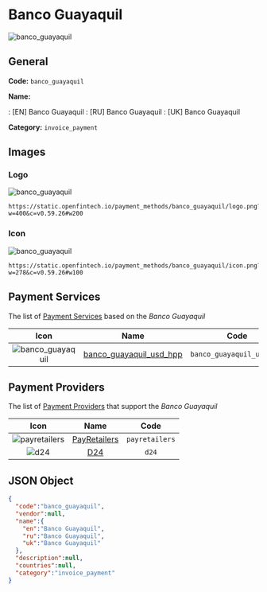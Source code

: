 
# Banco Guayaquil 
![banco_guayaquil](https://static.openfintech.io/payment_methods/banco_guayaquil/logo.png?w=400&c=v0.59.26#w200)  

## General 
**Code:** `banco_guayaquil` 
 
**Name:** 
 
:	[EN] Banco Guayaquil 
:	[RU] Banco Guayaquil 
:	[UK] Banco Guayaquil 
 
**Category:** `invoice_payment` 
 

## Images 

### Logo 
![banco_guayaquil](https://static.openfintech.io/payment_methods/banco_guayaquil/logo.png?w=400&c=v0.59.26#w200)  

```
https://static.openfintech.io/payment_methods/banco_guayaquil/logo.png?w=400&c=v0.59.26#w200
```  

### Icon 
![banco_guayaquil](https://static.openfintech.io/payment_methods/banco_guayaquil/icon.png?w=278&c=v0.59.26#w100)  

```
https://static.openfintech.io/payment_methods/banco_guayaquil/icon.png?w=278&c=v0.59.26#w100
```  

## Payment Services 
 
The list of [Payment Services](/payment-services/) based on the _Banco Guayaquil_ 

|Icon|Name|Code| 
|:---:|:---:|:---:| 
|![banco_guayaquil](https://static.openfintech.io/payment_methods/banco_guayaquil/icon.png?w=278&c=v0.59.26#w100) |[banco_guayaquil_usd_hpp](/payment-services/banco_guayaquil_usd_hpp/)|`banco_guayaquil_usd_hpp`| 
 

## Payment Providers 
 
The list of [Payment Providers](/payment-providers/) that support the _Banco Guayaquil_ 

|Icon|Name|Code| 
|:---:|:---:|:---:| 
|![payretailers](https://static.openfintech.io/payment_providers/payretailers/icon.svg?w=278&c=v0.59.26#w100) |[PayRetailers](/payment-providers/payretailers/)|`payretailers`| 
|![d24](https://static.openfintech.io/payment_providers/d24/icon.svg?w=278&c=v0.59.26#w100) |[D24](/payment-providers/d24/)|`d24`| 
 

## JSON Object 

```json
{
  "code":"banco_guayaquil",
  "vendor":null,
  "name":{
    "en":"Banco Guayaquil",
    "ru":"Banco Guayaquil",
    "uk":"Banco Guayaquil"
  },
  "description":null,
  "countries":null,
  "category":"invoice_payment"
}
```  
